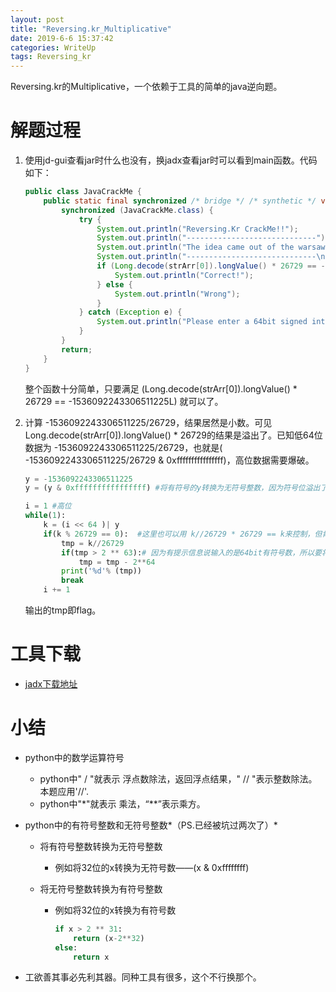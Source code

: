 ```yaml
---
layout: post
title: "Reversing.kr_Multiplicative"
date: 2019-6-6 15:37:42
categories: WriteUp
tags: Reversing_kr
---
```


Reversing.kr的Multiplicative，一个依赖于工具的简单的java逆向题。


# 解题过程

1. 使用jd-gui查看jar时什么也没有，换jadx查看jar时可以看到main函数。代码如下：

   ```java
   public class JavaCrackMe {
       public static final synchronized /* bridge */ /* synthetic */ void main(String... strArr) {
           synchronized (JavaCrackMe.class) {
               try {
                   System.out.println("Reversing.Kr CrackMe!!");
                   System.out.println("-----------------------------");
                   System.out.println("The idea came out of the warsaw's crackme");
                   System.out.println("-----------------------------\n");
                   if (Long.decode(strArr[0]).longValue() * 26729 == -1536092243306511225L) {
                       System.out.println("Correct!");
                   } else {
                       System.out.println("Wrong");
                   }
               } catch (Exception e) {
                   System.out.println("Please enter a 64bit signed int");
               }
           }
           return;
       }
   }
   ```

   整个函数十分简单，只要满足 (Long.decode(strArr[0]).longValue() * 26729 == -1536092243306511225L) 就可以了。

2. 计算 -1536092243306511225/26729，结果居然是小数。可见Long.decode(strArr[0]).longValue() * 26729的结果是溢出了。已知低64位数据为 -1536092243306511225/26729，也就是( -1536092243306511225/26729 & 0xffffffffffffffff)，高位数据需要爆破。

   ```python
   y = -1536092243306511225
   y = (y & 0xffffffffffffffff) #将有符号的y转换为无符号整数，因为符号位溢出了，所以剩下的这部分都是数值。
   
   i = 1 #高位
   while(1):
       k = (i << 64 )| y
       if(k % 26729 == 0):  #这里也可以用 k//26729 * 26729 == k来控制，但肯定k % 26729 == 0运算更快
           tmp = k//26729
           if(tmp > 2 ** 63):# 因为有提示信息说输入的是64bit有符号数，所以要将tmp转为有符号数
               tmp = tmp - 2**64
           print('%d'% (tmp))
           break
       i += 1
   ```

   输出的tmp即flag。

# 工具下载

* [jadx下载地址](https://www.softpedia.com/get/Programming/Other-Programming-Files/Jadx.shtml)

# 小结

* python中的数学运算符号

  * python中" / "就表示 浮点数除法，返回浮点结果，" // "表示整数除法。本题应用'//'.
  * python中"*"就表示 乘法，“**”表示乘方。

* python中的有符号整数和无符号整数*（PS.已经被坑过两次了）*

  * 将有符号整数转换为无符号整数

    * 例如将32位的x转换为无符号数——(x & 0xffffffff)

  * 将无符号整数转换为有符号整数

    * 例如将32位的x转换为有符号数

      ```python
      if x > 2 ** 31:
          return (x-2**32)
      else:
          return x
      ```

* 工欲善其事必先利其器。同种工具有很多，这个不行换那个。